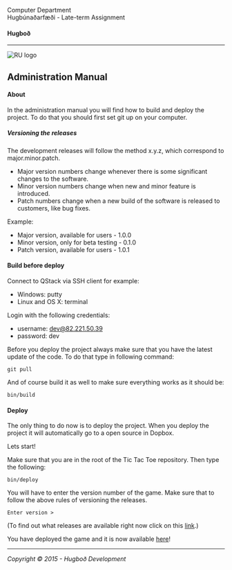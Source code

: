Computer Department								
Hugbúnaðarfæði -
Late-term Assignment 

#### Hugboð

----

![RU logo](http://www.ru.is/skin/basic9k/i/sitelogo.png)



## Administration Manual

#### About
In the administration manual you will find how to build and deploy the project. To do that you should first set git up on your computer. 

##### Versioning the releases
The development releases will follow the method x.y.z, which correspond to major.minor.patch.

- Major version numbers change whenever there is some significant changes to the software.
- Minor version numbers change when new and minor feature is introduced.
- Patch numbers change when a new build of the software is released to customers, like bug fixes.

Example: 	
- Major version, available for users - 1.0.0
- Minor version, only for beta testing - 0.1.0
- Patch version, available for users - 1.0.1

#### Build before deploy

Connect to QStack via SSH client for example:
- Windows: putty
- Linux and OS X: terminal

Login with the following credentials:
- username: dev@82.221.50.39
- password: dev

Before you deploy the project always make sure that you have the latest update of the code. 
To do that type in following command:
```
git pull
```
And of course build it as well to make sure everything works as it should be:
```
bin/build
```

#### Deploy

The only thing to do now is to deploy the project. 
When you deploy the project it will automatically go to a open source in Dopbox.

Lets start!

Make sure that you are in the root of the Tic Tac Toe repository. 
Then type the following: 
```
bin/deploy
```
You will have to enter the version number of the game. Make sure that to follow the above rules of versioning the releases. 
```
Enter version >
```
(To find out what releases are available right now click on this [link](https://www.dropbox.com/sh/8rknsxvnt42uys9/AABxODLvPEUaNIil0OE3UsHZa/TicTacToe-0.70/TicTacToe-standalone.jar?dl=0).)


You have deployed the game and it is now available [here](https://www.dropbox.com/sh/8rknsxvnt42uys9/AABxODLvPEUaNIil0OE3UsHZa/TicTacToe-0.70/TicTacToe-standalone.jar?dl=0)!



---
*Copyright © 2015 - Hugboð Development*